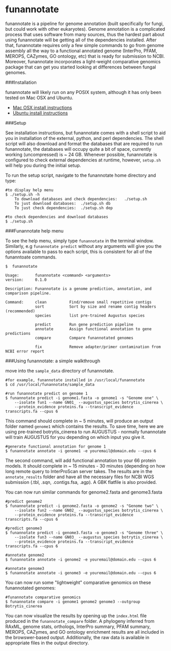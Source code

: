 # funannotate

funannotate is a pipeline for genome annotation (built specifically for fungi, but could work with other eukaryotes).  Genome annotation is a complicated process that uses software from many sources, thus the hardest part about using funannotate will be getting all of the dependencies installed.  After that, funannotate requires only a few simple commands to go from genome assembly all the way to a functional annotated genome (InterPro, PFAM, MEROPS, CAZymes, GO ontology, etc) that is ready for submission to NCBI.  Moreover, funannotate incorporates a light-weight comparative genomics package that can get you started looking at differences between fungal genomes.

###Installation

funannotate will likely run on any POSIX system, although it has only been tested on Mac OSX and Ubuntu.

* [Mac OSX install instructions](docs/mac_install.md)
* [Ubuntu install instructions](docs/ubuntu_install.md)

###Setup

See installation instructions, but funannotate comes with a shell script to aid you in installation of the external, python, and perl dependencies.  The shell script will also download and format the databases that are required to run funannotate, the databases will occupy quite a bit of space, currently working (uncompressed) is ~ 24 GB.  Whenever possible, funannotate is configured to check external dependencies at runtime, however, `setup.sh` will help you during the initial setup.

To run the setup script, navigate to the funannotate home directory and type:
```
#to display help menu
$ ./setup.sh -h
    To download databases and check dependencies:   ./setup.sh
    To just download databases:  ./setup.sh db
    To just check dependencies:  ./setup.sh dep

#to check dependencies and download databases
$ ./setup.sh
```

###Funannotate help menu

To see the help menu, simply type `funannotate` in the terminal window.  Similarly, e.g `funannotate predict` without any arguments will give you the options available to pass to each script, this is consistent for all of the funanntoate commands.
```
$  funannotate

Usage:       funannotate <command> <arguments>
version:     0.1.0

Description: Funannotate is a genome prediction, annotation, and comparison pipeline.
    
Command:     clean          Find/remove small repetitive contigs
             sort           Sort by size and rename contig headers (recommended)
             species        list pre-trained Augustus species
             
             predict        Run gene prediction pipeline
             annotate       Assign functional annotation to gene predictions
             compare        Compare funannotated genomes
             
             fix            Remove adapter/primer contamination from NCBI error report          
```

###Using funannotate: a simple walkthrough

move into the `sample_data` directory of funannotate.

```
#for example, funannotate installed in /usr/local/funannotate
$ cd /usr/local/funannotate/sample_data

#run funannotate predict on genome 1
$ funannotate predict -i genome1.fasta -o genome1 -s "Genome one" \
    --isolate fun1 --name GN01_ --augustus_species botrytis_cinerea \
    --protein_evidence proteins.fa --transcript_evidence transcripts.fa --cpus 6
```
This command should complete in ~ 5 minutes, will produce an output folder named `genome1` which contains the results.  To save time, here we are using pre-trained botrytis_cinerea to run AUGUSTUS - normally funannotate will train AUGUSTUS for you depending on which input you give it.  

```
#generate functional annotation for genome 1
$ funannotate annotate -i genome1 -e youremail@domain.edu --cpus 6
```
The second command, will add functional annotation to your 66 protein models.  It should complete in ~ 15 minutes - 30 minutes (depending on how long remote query to InterProScan server takes.  The results are in the `annotate_results` folder and have all the necessary files for NCBI WGS submission (.tbl, .sqn, .contigs.fsa, .agp).  A GBK flatfile is also provided.

You can now run similar commands for genome2.fasta and genome3.fasta
```
#predict genome2
$ funannotate predict -i genome2.fasta -o genome2 -s "Genome two" \
    --isolate fun2 --name GN02_ --augustus_species botrytis_cinerea \
    --protein_evidence proteins.fa --transcript_evidence transcripts.fa --cpus 6

#predict genome3
$ funannotate predict -i genome3.fasta -o genome3 -s "Genome three" \
    --isolate fun3 --name GN03_ --augustus_species botrytis_cinerea \
    --protein_evidence proteins.fa --transcript_evidence transcripts.fa --cpus 6

#annotate genome2
$ funannotate annotate -i genome2 -e youremail@domain.edu --cpus 6

#annotate genome3
$ funannotate annotate -i genome3 -e youremail@domain.edu --cpus 6
```

You can now run some "lightweight" comparative genomics on these funannotated genomes:

```
#funannotate comparative genomics
$ funannotate compare -i genome1 genome2 genome3 --outgroup Botrytis_cinerea
```

You can now visualize the results by opening up the `index.html` file produced in the `funannotate_compare` folder.  A phylogeny inferred from RAxML, genome stats, orthologs, InterPro summary, PFAM summary, MEROPS, CAZymes, and GO ontology enrichment results are all included in the browswer-based output.  Additionally, the raw data is available in appropriate files in the output directory.